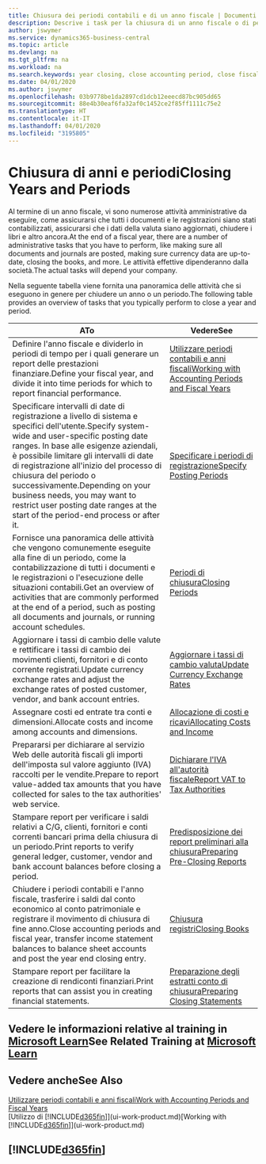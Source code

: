 ```yaml
---
title: Chiusura dei periodi contabili e di un anno fiscale | Documenti Microsoft
description: Descrive i task per la chiusura di un anno fiscale o di periodi contabili, ad esempio, per garantire che documenti e registrazioni vengano contabilizzati e per verificare i saldi di conti correnti.
author: jswymer
ms.service: dynamics365-business-central
ms.topic: article
ms.devlang: na
ms.tgt_pltfrm: na
ms.workload: na
ms.search.keywords: year closing, close accounting period, close fiscal year, bank account detailed trial balance
ms.date: 04/01/2020
ms.author: jswymer
ms.openlocfilehash: 03b9778be1da2897cd1dcb12eeecd87bc905dd65
ms.sourcegitcommit: 88e4b30eaf6fa32af0c1452ce2f85ff1111c75e2
ms.translationtype: HT
ms.contentlocale: it-IT
ms.lasthandoff: 04/01/2020
ms.locfileid: "3195805"
---
```

# <a name="closing-years-and-periods"></a><span data-ttu-id="9ee02-103">Chiusura di anni e periodi</span><span class="sxs-lookup"><span data-stu-id="9ee02-103">Closing Years and Periods</span></span>

<span data-ttu-id="9ee02-104">Al termine di un anno fiscale, vi sono numerose attività amministrative da eseguire, come assicurarsi che tutti i documenti e le registrazioni siano stati contabilizzati, assicurarsi che i dati della valuta siano aggiornati, chiudere i libri e altro ancora.</span><span class="sxs-lookup"><span data-stu-id="9ee02-104">At the end of a fiscal year, there are a number of administrative tasks that you have to perform, like making sure all documents and journals are posted, making sure currency data are up-to-date, closing the books, and more.</span></span> <span data-ttu-id="9ee02-105">Le attività effettive dipenderanno dalla società.</span><span class="sxs-lookup"><span data-stu-id="9ee02-105">The actual tasks will depend your company.</span></span>

<span data-ttu-id="9ee02-106">Nella seguente tabella viene fornita una panoramica delle attività che si eseguono in genere per chiudere un anno o un periodo.</span><span class="sxs-lookup"><span data-stu-id="9ee02-106">The following table provides an overview of tasks that you typically perform to close a year and period.</span></span>

| <span data-ttu-id="9ee02-107">A</span><span class="sxs-lookup"><span data-stu-id="9ee02-107">To</span></span> | <span data-ttu-id="9ee02-108">Vedere</span><span class="sxs-lookup"><span data-stu-id="9ee02-108">See</span></span> |
| --- | --- |
| <span data-ttu-id="9ee02-109">Definire l'anno fiscale e dividerlo in periodi di tempo per i quali generare un report delle prestazioni finanziare.</span><span class="sxs-lookup"><span data-stu-id="9ee02-109">Define your fiscal year, and divide it into time periods for which to report financial performance.</span></span> | [<span data-ttu-id="9ee02-110">Utilizzare periodi contabili e anni fiscali</span><span class="sxs-lookup"><span data-stu-id="9ee02-110">Working with Accounting Periods and Fiscal Years</span></span>](finance-accounting-periods-and-fiscal-years.md)|
| <span data-ttu-id="9ee02-111">Specificare intervalli di date di registrazione a livello di sistema e specifici dell'utente.</span><span class="sxs-lookup"><span data-stu-id="9ee02-111">Specify system-wide and user-specific posting date ranges.</span></span> <span data-ttu-id="9ee02-112">In base alle esigenze aziendali, è possibile limitare gli intervalli di date di registrazione all'inizio del processo di chiusura del periodo o successivamente.</span><span class="sxs-lookup"><span data-stu-id="9ee02-112">Depending on your business needs, you may want to restrict user posting date ranges at the start of the period-end process or after it.</span></span> |[<span data-ttu-id="9ee02-113">Specificare i periodi di registrazione</span><span class="sxs-lookup"><span data-stu-id="9ee02-113">Specify Posting Periods</span></span>](finance-how-specify-posting-periods.md) |
| <span data-ttu-id="9ee02-114">Fornisce una panoramica delle attività che vengono comunemente eseguite alla fine di un periodo, come la contabilizzazione di tutti i documenti e le registrazioni o l'esecuzione delle situazioni contabili.</span><span class="sxs-lookup"><span data-stu-id="9ee02-114">Get an overview of activities that are commonly performed at the end of a period, such as posting all documents and journals, or running account schedules.</span></span> |[<span data-ttu-id="9ee02-115">Periodi di chiusura</span><span class="sxs-lookup"><span data-stu-id="9ee02-115">Closing Periods</span></span>](year-how-complete-period-end-processes.md) |
| <span data-ttu-id="9ee02-116">Aggiornare i tassi di cambio delle valute e rettificare i tassi di cambio dei movimenti clienti, fornitori e di conto corrente registrati.</span><span class="sxs-lookup"><span data-stu-id="9ee02-116">Update currency exchange rates and adjust the exchange rates of posted customer, vendor, and bank account entries.</span></span> |[<span data-ttu-id="9ee02-117">Aggiornare i tassi di cambio valuta</span><span class="sxs-lookup"><span data-stu-id="9ee02-117">Update Currency Exchange Rates</span></span>](finance-how-update-currencies.md) |
| <span data-ttu-id="9ee02-118">Assegnare costi ed entrate tra conti e dimensioni.</span><span class="sxs-lookup"><span data-stu-id="9ee02-118">Allocate costs and income among accounts and dimensions.</span></span> |[<span data-ttu-id="9ee02-119">Allocazione di costi e ricavi</span><span class="sxs-lookup"><span data-stu-id="9ee02-119">Allocating Costs and Income</span></span>](year-allocate-costs-income.md) |
| <span data-ttu-id="9ee02-120">Prepararsi per dichiarare al servizio Web delle autorità fiscali gli importi dell'imposta sul valore aggiunto (IVA) raccolti per le vendite.</span><span class="sxs-lookup"><span data-stu-id="9ee02-120">Prepare to report value-added tax amounts that you have collected for sales to the tax authorities' web service.</span></span> |[<span data-ttu-id="9ee02-121">Dichiarare l'IVA all'autorità fiscale</span><span class="sxs-lookup"><span data-stu-id="9ee02-121">Report VAT to Tax Authorities</span></span>](finance-how-report-vat.md)|
| <span data-ttu-id="9ee02-122">Stampare report per verificare i saldi relativi a C/G, clienti, fornitori e conti correnti bancari prima della chiusura di un periodo.</span><span class="sxs-lookup"><span data-stu-id="9ee02-122">Print reports to verify general ledger, customer, vendor and bank account balances before closing a period.</span></span> |[<span data-ttu-id="9ee02-123">Predisposizione dei report preliminari alla chiusura</span><span class="sxs-lookup"><span data-stu-id="9ee02-123">Preparing Pre-Closing Reports</span></span>](year-prepare-preclose-reports.md) |
| <span data-ttu-id="9ee02-124">Chiudere i periodi contabili e l'anno fiscale, trasferire i saldi dal conto economico al conto patrimoniale e registrare il movimento di chiusura di fine anno.</span><span class="sxs-lookup"><span data-stu-id="9ee02-124">Close accounting periods and fiscal year, transfer income statement balances to balance sheet accounts and post the year end closing entry.</span></span> |[<span data-ttu-id="9ee02-125">Chiusura registri</span><span class="sxs-lookup"><span data-stu-id="9ee02-125">Closing Books</span></span>](year-close-books.md) |
| <span data-ttu-id="9ee02-126">Stampare report per facilitare la creazione di rendiconti finanziari.</span><span class="sxs-lookup"><span data-stu-id="9ee02-126">Print reports that can assist you in creating financial statements.</span></span> |[<span data-ttu-id="9ee02-127">Preparazione degli estratti conto di chiusura</span><span class="sxs-lookup"><span data-stu-id="9ee02-127">Preparing Closing Statements</span></span>](year-prepare-close-statement.md) |

## <a name="see-related-training-at-microsoft-learn"></a><span data-ttu-id="9ee02-128">Vedere le informazioni relative al training in [Microsoft Learn](/learn/modules/close-fiscal-year-dynamics-365-business-central/index)</span><span class="sxs-lookup"><span data-stu-id="9ee02-128">See Related Training at [Microsoft Learn](/learn/modules/close-fiscal-year-dynamics-365-business-central/index)</span></span>

## <a name="see-also"></a><span data-ttu-id="9ee02-129">Vedere anche</span><span class="sxs-lookup"><span data-stu-id="9ee02-129">See Also</span></span>

[<span data-ttu-id="9ee02-130">Utilizzare periodi contabili e anni fiscali</span><span class="sxs-lookup"><span data-stu-id="9ee02-130">Work with Accounting Periods and Fiscal Years</span></span>](finance-accounting-periods-and-fiscal-years.md)  
<span data-ttu-id="9ee02-131">[Utilizzo di [!INCLUDE[d365fin](includes/d365fin_md.md)]](ui-work-product.md)</span><span class="sxs-lookup"><span data-stu-id="9ee02-131">[Working with [!INCLUDE[d365fin](includes/d365fin_md.md)]](ui-work-product.md)</span></span>

## [!INCLUDE[d365fin](includes/free_trial_md.md)]  
